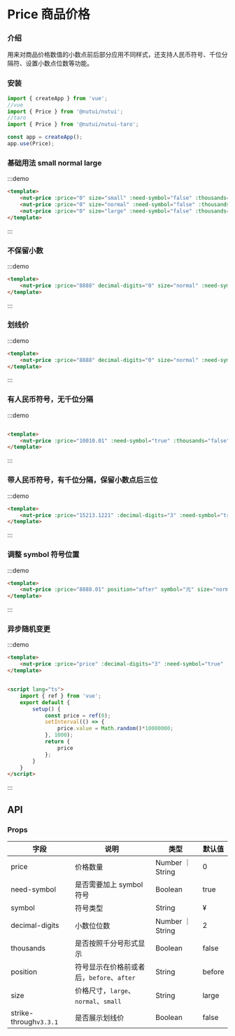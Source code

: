 # Price 商品价格

### 介绍

用来对商品价格数值的小数点前后部分应用不同样式，还支持人民币符号、千位分隔符、设置小数点位数等功能。

### 安装

```javascript
import { createApp } from 'vue';
//vue
import { Price } from '@nutui/nutui';
//taro
import { Price } from '@nutui/nutui-taro';

const app = createApp();
app.use(Price);

```


### 基础用法 small normal large

:::demo

``` html
<template>
    <nut-price :price="0" size="small" :need-symbol="false" :thousands="true" />
    <nut-price :price="0" size="normal" :need-symbol="false" :thousands="true" />
    <nut-price :price="0" size="large" :need-symbol="false" :thousands="true" />
</template>
```

:::

### 不保留小数

:::demo

``` html
<template>
    <nut-price :price="8888" decimal-digits="0" size="normal" :need-symbol="true" :thousands="true" />
</template>
```

:::


### 划线价

:::demo

``` html
<template>
    <nut-price :price="8888" decimal-digits="0" size="normal" :need-symbol="true" :thousands="true" strike-through />
</template>
```

:::

### 有人民币符号，无千位分隔

:::demo

``` html

<template>
    <nut-price :price="10010.01" :need-symbol="true" :thousands="false" />
</template>
```
:::
### 带人民币符号，有千位分隔，保留小数点后三位

:::demo

``` html
<template>
    <nut-price :price="15213.1221" :decimal-digits="3" :need-symbol="true" :thousands="true" />
</template>
```

:::

### 调整 symbol 符号位置

:::demo

``` html
<template>
    <nut-price :price="8888.01" position="after" symbol="元" size="normal" :need-symbol="true" :thousands="true" />
</template>
```

:::
### 异步随机变更

:::demo

``` html
<template>
    <nut-price :price="price" :decimal-digits="3" :need-symbol="true" :thousands="true" />
</template>


<script lang="ts">
    import { ref } from 'vue';
    export default {
        setup() {
            const price = ref(0);
            setInterval(() => {
                price.value = Math.random()*10000000;
            }, 1000);
            return {
                price
            };
        }
    }
</script>
```
:::
## API
### Props

| 字段           | 说明                                    | 类型    | 默认值 |
|----------------|-----------------------------------------|---------|--------|
| price          | 价格数量                                | Number ｜ String | 0      |
| need-symbol    | 是否需要加上 symbol 符号                 | Boolean          | true   |
| symbol         | 符号类型                                | String           | &yen;  |
| decimal-digits | 小数位位数                              | Number ｜ String  | 2     |
| thousands      | 是否按照千分号形式显示                    | Boolean          | false  |
| position       | 符号显示在价格前或者后，`before`、`after`  | String           | before |
| size           | 价格尺寸，`large`、`normal`、`small`     | String           | large |
| strike-through`v3.3.1`          | 是否展示划线价    | Boolean           | false |